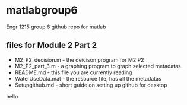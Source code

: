 # matlabgroup6

Engr 1215 group 6 github repo for matlab

## files for Module 2 Part 2
- M2_P2_decision.m - the deicison program for M2 P2
- M2_P2_part_3.m - a graphing program to graph selected metadatas
- README.md - this file you are currently reading
- WaterUseData.mat - the resource file, has all the metadatas
- Setupgithub.md - short guide on setting up github for desktop

hello
